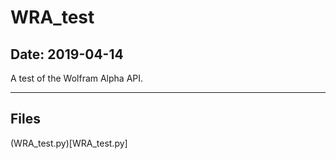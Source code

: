 # WRA_test

## Date: 2019-04-14

A test of the Wolfram Alpha API.

-----

## Files

(WRA_test.py)[WRA_test.py]
